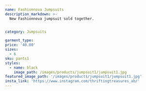```yaml
---
name: Fashionnova Jumpsuits
description_markdown: >-
  New Fashionnova jumpsuit sold together.


category: Jumpsuits

garment_type:
price: '40.00'
sizes:
  - 6
sku: pants1
styles:
  - name: black
    image_path: /images/products/jumpsuit1/jumpsuit1.jpg
featured_image_path: '/images/products/jumpsuit1/jumpsuit1.jpg'
insta_link: 'https://www.instagram.com/thriftingtreasures_ab/'
---
```


